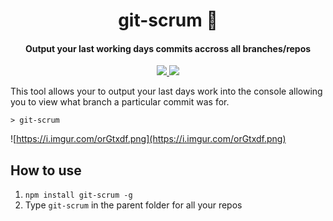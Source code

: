 
<h1 align="center">
  git-scrum 🔎
  <br>
</h1>

<h4 align="center">Output your last working days commits accross all branches/repos</h4>

<p align="center">
   <a href="https://GitHub.com/LukeGarrigan/git-scrum/issues/">
      <img src="https://img.shields.io/github/issues/LukeGarrigan/git-scrum.svg">
  </a>
  
  <a href="https://twitter.com/intent/follow?screen_name=luke_garrigan">
      <img src="https://img.shields.io/twitter/follow/luke_garrigan.svg?label=Follow">
  </a>
 
  
</p>

This tool allows your to output your last days work into the console allowing you to view what branch a particular commit was for.

```> git-scrum```

![https://i.imgur.com/orGtxdf.png](https://i.imgur.com/orGtxdf.png)



## How to use
1. `npm install git-scrum -g` 
2. Type `git-scrum` in the parent folder for all your repos





